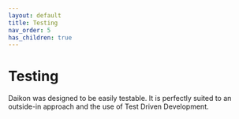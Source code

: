 ```yaml
---
layout: default
title: Testing
nav_order: 5
has_children: true
---
```


# Testing
Daikon was designed to be easily testable. It is perfectly suited to an outside-in approach and the use of Test Driven Development.